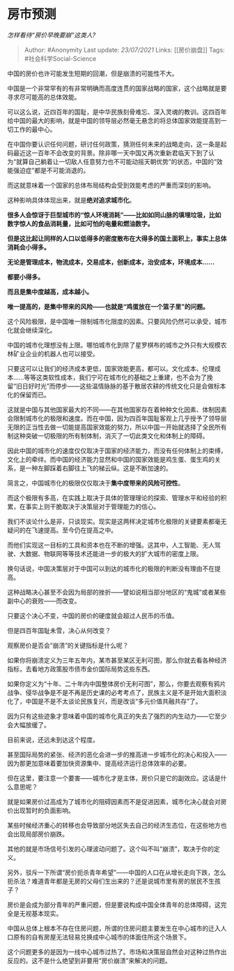 # 房市预测
*怎样看待“房价早晚要崩”这类人?*

> Author: #Anonymity
Last update: *23/07/2021* 
Links: [[房价崩盘]]
Tags: #社会科学Social-Science 

中国的房价也许可能发生短期的回潮，但是崩溃的可能性不大。

中国是一个非常罕有的有非常明确而高度连贯的国家战略的国家，这个战略就是要寻求尽可能高的总体效能。

可以这么说，近四百年的国耻，是中华民族刻骨难忘、深入灵魂的教训。这四百年给中国的最大的影响，就是中国的领导层必然毫无悬念的将总体国家效能提高到一切工作的最中心。

在中国你要认识任何问题，研讨任何政策，猜测任何未来的战略走向，这一条是起码最近这一百年不会改变的背景。除非哪一天中国又再次重新君临天下到了认为“就算自己躺着让一切敌人任意努力也不可能动摇天朝优势”的状态，中国的“效能强迫症”都是不可能消退的。

而这就意味着一个国家的总体布局结构会受到效能考虑的严重而深刻的影响。

这种影响具体体现出来，就是**绝对追求城市化**。

**很多人会惊讶于巨型城市的“惊人环境消耗”——比如如同山脉的填埋垃圾，比如数字惊人的食品消耗量，比如可怕的电量和燃油数字。**

**但是这比起让同样的人口以低得多的密度散布在大得多的国土面积上，事实上总体消耗会小得多。**

**无论是管理成本，物流成本，交易成本，创新成本，治安成本，环境成本……**

**都要小得多。**

**而且是集中度越高，成本越小。**

**唯一提高的，是集中带来的风险——也就是“鸡蛋放在一个篮子里”的问题。**

这个风险极限，是中国唯一限制城市化限度的因素。只要风险仍然可以承受，城市化就会继续深化。

中国的城市化理想没有上限。哪怕城市化到除了星罗棋布的城市之外只有大规模农林矿业企业的机器人也可以接受。

只要这可以让我们的经济成本更低，国家效能更高，都可以。文化成本、伦理成本……等等这类软性成本，我们宁可在城市化的基础之上重建，也不会为了挽留“旧日好时光”而停步——这些温情脉脉的基于散居农耕的传统文化只是会做标本化的保留而已。

这就是中国与其他国家最大的不同——在其他国家存在着种种文化因素、体制因素会限制城市化的极限和速度。而在中国，因为四百年国耻客观上几乎授予了领导层无限的正当性去做一切能提高国家效能的努力，所以中国一开始就选择了全民所有制这种突破一切极限的所有制体制，消灭了一切此类文化和体制上的障碍。

因此中国的城市化的速度仅仅取决于国家的经济能力，而没有任何体制上的束缚，文化上的牵绊。而中国的经济能力显然和中国的国家效能是鸡生蛋、蛋生鸡的关系，是一种左脚踩着右脚往上飞的梯云纵。这是不断加速的。

简言之，中国城市化的极限仅仅取决于**集中度带来的风险可控性**。

而这个极限有多高，在实践上取决于具体的管理理论的探索、管理水平和经验的积累，在事实上则干脆取决于决策层对于管理能力的信心。

我们不谈论什么是非，只谈现实。现实是这两样决定城市化极限的关键要素都毫无疑问的在飞速提高。至今仍在提高之中。

而他们实现这一目标的工具和资本也在不断的增强。这其中，人工智能、无人驾驶、大数据、物联网等等技术还能进一步的极大的扩大城市的密度上限。

换句话说，中国决策层对于中国可以到达的城市化的极限的判断没有理由不在提高。

这种战略决心甚至不会因为局部的挫折——譬如说相当部分地区的“鬼城”或者某些副中心的衰败——而改变。

只要这个决心不变，中国的房价的硬度就会超过人民币的币值。

但是四百年国耻未雪，决心从何改变？

观察房价是否会“崩溃”的关键指标是什么呢？

如果你将崩溃定义为三年五年内，某市甚至某区无利可图，那么你就去看各种经济指标，去看地方政策股市债市金价国际局势这些东西。

如果你定义为“十年、二十年内中国整体房价无利可图”，那么，你要去观察有鸦片战争、侵华战争是不是不再是历史课的必考考点了，民族主义是不是开始大面积淡化了，中国是不是不太谈论民族复兴，而是改谈“多元价值共融共存”了。

因为只有这些迹象才意味着中国的城市化真正的失去了强烈的内生动力——它至少会大幅放缓了。

目前来说，还远未到达这个程度。

甚至国际局势的紧张、经济的恶化会进一步的推高进一步城市化的决心和投入——因为那更加意味着要加快资源集中、提高经济运行总体效率的必要。

但在这里，要注意一个要害——城市化才是主体，房价只是它的副效应。这话是什么意思呢？

就是如果房价过高成为了城市化的阻碍因素而不是促进因素，城市化决心就会对房价出现暂时的负面影响。

某些时候经济重心的转移也会导致部分地区失去自己的经济生态位，在这些地方也会出现局部房价崩跌。

其他的就是市场信号引发的心理波动问题了。这个叫不叫“崩溃”，取决于你的定义。

另外，驳斥一下所谓“房价扼杀青年希望”——中国的人口在从增长走向下跌，怎么扼杀法？难道青年都是无房的父母们生出来的？还是说城市里有房的居民不生孩子？

房价是会成为部分青年的严重问题，但是要说构成中国全体青年的总体障碍，这完全是无视基本现实。

中国从总体上根本不存在住房问题，所谓的住房问题主要发生在中心城市的迁入人口原有的自有房屋无法轻易兑换成中心城市的体面住所这个场景下。

这个问题更多的是因为一线中心城市过热了。市场和决策层自然会对这种过热作出反应的。这不是什么绝望到非要用“房价崩溃”来解决的问题。



